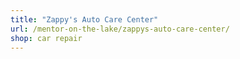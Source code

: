 ```yaml
---
title: "Zappy's Auto Care Center"
url: /mentor-on-the-lake/zappys-auto-care-center/
shop: car repair
---
```

